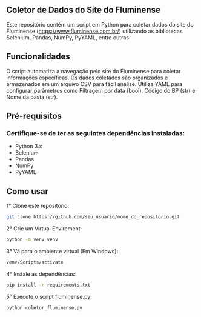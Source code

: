 ## Coletor de Dados do Site do Fluminense
Este repositório contém um script em Python para coletar dados do site do Fluminense (https://www.fluminense.com.br/) utilizando as bibliotecas Selenium, Pandas, NumPy, PyYAML, entre outras.

## Funcionalidades
O script automatiza a navegação pelo site do Fluminense para coletar informações específicas.
Os dados coletados são organizados e armazenados em um arquivo CSV para fácil análise.
Utiliza YAML para configurar parâmetros como Filtragem por data (bool), Código do BP (str) e Nome da pasta (str).
## Pré-requisitos
### Certifique-se de ter as seguintes dependências instaladas:

- Python 3.x
- Selenium
- Pandas
- NumPy
- PyYAML
  
## Como usar
1° Clone este repositório:
```bash
git clone https://github.com/seu_usuario/nome_do_repositorio.git
```
2° Crie um Virtual Envirement:
```bash
python -m venv venv
````
3° Vá para o ambiente virtual (Em Windows): 
```bash
venv/Scripts/activate
```
4° Instale as dependências:
```bash
pip install -r requirements.txt
```
5° Execute o script fluminense.py:

```bash
python coletor_fluminense.py
```
